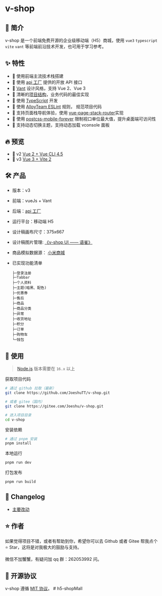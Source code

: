 # v-shop

## 🌈 简介

v-shop 是一个前端免费开源的企业级移动端（H5）商城，使用 `vue3` `typescript` `vite` `vant` 等前端前沿技术开发，也可用于学习参考。

## ✨ 特性

- 💪 使用前端主流技术栈搭建
- 🍭 使用 [api 工厂](https://www.it120.cc/) 提供的开放 API 接口
- 🍭 [Vant](https://github.com/youzan/vant) 设计风格，支持 Vue 2、Vue 3
- 🍭 清晰的[项目结构](https://github.com/JoeshuTT/v-shop/blob/v3/DIRECTORY.md)，业务代码的最佳实现
- 🍭 使用 [TypeScript](https://github.com/microsoft/TypeScript) 开发
- 🍭 使用 [AlloyTeam ESLint](https://github.com/AlloyTeam/eslint-config-alloy) 规则， 规范项目代码
- 🍭 支持页面栈导航体验，使用 [vue-page-stack-router](https://github.com/JoeshuTT/vue-page-stack-router)实现
- 🍭 使用 [postcss-mobile-forever](https://github.com/wswmsword/postcss-mobile-forever) 限制视口单位最大值，提升桌面端可访问性
- 🎨 支持动态切换主题，支持动态加载 vconsole 面板

## 🔥 预览

- :tada: v2 [Vue 2 + Vue CLI 4.5](https://v-shop.shuzp.top/v2/)
- :rocket: v3 [Vue 3 + Vite 2](https://v-shop.shuzp.top/)

## 🛠️ 产品

- 版本：v3
- 前端：vueJs + Vant
- 后端：[api 工厂](https://www.it120.cc/)
- 运行平台：移动端 H5
- 设计稿画布尺寸：375x667
- 设计稿图片管理: [《v-shop UI —— 语雀》](https://www.yuque.com/vshop/)
- 商品模拟数据源： [小米商城](https://m.mi.com/)
- 已实现功能清单

  ```
  ├─登录注册
  ├─Tabbar
  ├─个人资料
  ├─主题(暗黑、配色)
  ├─优惠券
  ├─售后
  ├─商品
  ├─商品分类
  ├─异常
  ├─收货地址
  ├─积分
  ├─订单
  ├─购物车
  └─钱包
  ```

## 🔨 使用

> [Node.js](https://nodejs.org/) 版本需要在 `16.x` 以上

获取项目代码

```bash
# 通过 github 拉取（最新）
git clone https://github.com/JoeshuTT/v-shop.git

# 或者 gitee（国内）
git clone https://gitee.com/Joeshu/v-shop.git

# 进入项目目录
cd v-shop
```

安装依赖

```bash
# 通过 pnpm 安装
pnpm install
```

本地运行

```bash
pnpm run dev
```

打包发布

```bash
pnpm run build
```

## 💎 Changelog

- [主要改动](https://github.com/JoeshuTT/v-shop/blob/v3/CHANGELOG.md)

## ⭐ 作者

如果觉得项目不错，或者有帮助到你，希望你可以去 Github 或者 Gitee 帮我点个 ⭐ Star，这将是对我极大的鼓励与支持。

微信不加蟹蟹，有疑问加 qq 群：262053992 问。

## 📃 开源协议

v-shop 遵循 [MIT 协议](https://github.com/JoeshuTT/v-shop/blob/v3/LICENSE)。
#   h 5 - s h o p M a l l  
 
